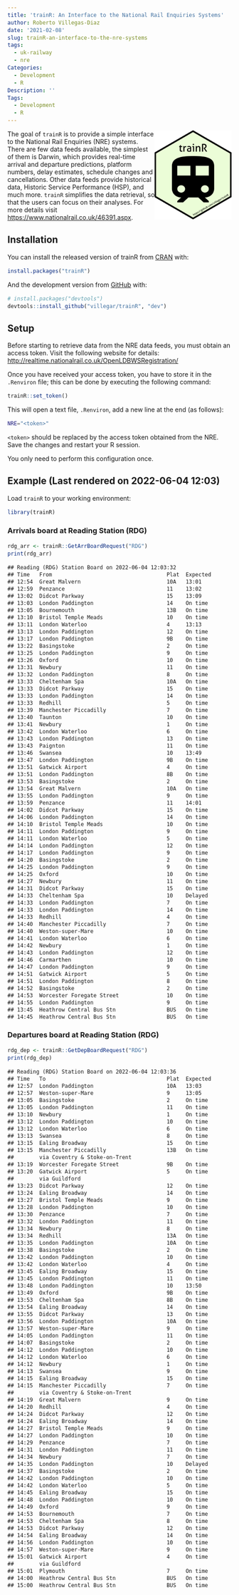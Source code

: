 ```yaml
---
title: 'trainR: An Interface to the National Rail Enquiries Systems'
author: Roberto Villegas-Diaz
date: '2021-02-08'
slug: trainR-an-interface-to-the-nre-systems
tags:
  - uk-railway
  - nre
Categories:
  - Development
  - R
Description: ''
Tags:
  - Development
  - R
---
```


<img src="https://raw.githubusercontent.com/villegar/trainR/main/inst/images/logo.png" alt="logo" align="right" height=200px/>

The goal of `trainR` is to provide a simple interface to the 
National Rail Enquiries (NRE) systems. There are few data feeds 
available, the simplest of them is Darwin, which provides real-time 
arrival and departure predictions, platform numbers, delay estimates, 
schedule changes and cancellations. Other data feeds provide historical 
data, Historic Service Performance (HSP), and much more. `trainR` 
simplifies the data retrieval, so that the users can focus on their 
analyses. For more details visit 
https://www.nationalrail.co.uk/46391.aspx.

## Installation

You can install the released version of trainR from [CRAN](https://CRAN.R-project.org) with:

``` r
install.packages("trainR")
```

And the development version from [GitHub](https://github.com/) with:

``` r
# install.packages("devtools")
devtools::install_github("villegar/trainR", "dev")
```

## Setup
Before starting to retrieve data from the NRE data feeds, you must obtain an access token. 
Visit the following website for details: http://realtime.nationalrail.co.uk/OpenLDBWSRegistration/

Once you have received your access token, you have to store it in the `.Renviron` file; this can be 
done by executing the following command:


```r
trainR::set_token()
```

This will open a text file, `.Renviron`, add a new line at the end (as follows):

```bash
NRE="<token>"
```

`<token>` should be replaced by the access token obtained from the NRE. Save the changes and restart 
your R session.

You only need to perform this configuration once.

## Example (Last rendered on 2022-06-04 12:03)

Load `trainR` to your working environment:

```r
library(trainR)
```

### Arrivals board at Reading Station (RDG)


```r
rdg_arr <- trainR::GetArrBoardRequest("RDG")
print(rdg_arr)
```

```
## Reading (RDG) Station Board on 2022-06-04 12:03:32
## Time   From                                    Plat  Expected
## 12:54  Great Malvern                           10A   13:01
## 12:59  Penzance                                11    13:02
## 13:02  Didcot Parkway                          15    13:09
## 13:03  London Paddington                       14    On time
## 13:05  Bournemouth                             13B   On time
## 13:10  Bristol Temple Meads                    10    On time
## 13:11  London Waterloo                         4     13:13
## 13:13  London Paddington                       12    On time
## 13:17  London Paddington                       9B    On time
## 13:22  Basingstoke                             2     On time
## 13:25  London Paddington                       9     On time
## 13:26  Oxford                                  10    On time
## 13:31  Newbury                                 11    On time
## 13:32  London Paddington                       8     On time
## 13:33  Cheltenham Spa                          10A   On time
## 13:33  Didcot Parkway                          15    On time
## 13:33  London Paddington                       14    On time
## 13:33  Redhill                                 5     On time
## 13:39  Manchester Piccadilly                   7     On time
## 13:40  Taunton                                 10    On time
## 13:41  Newbury                                 1     On time
## 13:42  London Waterloo                         6     On time
## 13:43  London Paddington                       13    On time
## 13:43  Paignton                                11    On time
## 13:46  Swansea                                 10    13:49
## 13:47  London Paddington                       9B    On time
## 13:51  Gatwick Airport                         4     On time
## 13:51  London Paddington                       8B    On time
## 13:53  Basingstoke                             2     On time
## 13:54  Great Malvern                           10A   On time
## 13:55  London Paddington                       9     On time
## 13:59  Penzance                                11    14:01
## 14:02  Didcot Parkway                          15    On time
## 14:06  London Paddington                       14    On time
## 14:10  Bristol Temple Meads                    10    On time
## 14:11  London Paddington                       9     On time
## 14:11  London Waterloo                         5     On time
## 14:14  London Paddington                       12    On time
## 14:17  London Paddington                       9     On time
## 14:20  Basingstoke                             2     On time
## 14:25  London Paddington                       9     On time
## 14:25  Oxford                                  10    On time
## 14:27  Newbury                                 11    On time
## 14:31  Didcot Parkway                          15    On time
## 14:33  Cheltenham Spa                          10    Delayed
## 14:33  London Paddington                       7     On time
## 14:33  London Paddington                       14    On time
## 14:33  Redhill                                 4     On time
## 14:40  Manchester Piccadilly                   7     On time
## 14:40  Weston-super-Mare                       10    On time
## 14:41  London Waterloo                         6     On time
## 14:42  Newbury                                 1     On time
## 14:43  London Paddington                       12    On time
## 14:46  Carmarthen                              10    On time
## 14:47  London Paddington                       9     On time
## 14:51  Gatwick Airport                         5     On time
## 14:51  London Paddington                       8     On time
## 14:52  Basingstoke                             2     On time
## 14:53  Worcester Foregate Street               10    On time
## 14:55  London Paddington                       9     On time
## 13:45  Heathrow Central Bus Stn                BUS   On time
## 14:45  Heathrow Central Bus Stn                BUS   On time
```

### Departures board at Reading Station (RDG)


```r
rdg_dep <- trainR::GetDepBoardRequest("RDG")
print(rdg_dep)
```

```
## Reading (RDG) Station Board on 2022-06-04 12:03:36
## Time   To                                      Plat  Expected
## 12:57  London Paddington                       10A   13:03
## 12:57  Weston-super-Mare                       9     13:05
## 13:05  Basingstoke                             2     On time
## 13:05  London Paddington                       11    On time
## 13:10  Newbury                                 1     On time
## 13:12  London Paddington                       10    On time
## 13:12  London Waterloo                         6     On time
## 13:13  Swansea                                 8     On time
## 13:15  Ealing Broadway                         15    On time
## 13:15  Manchester Piccadilly                   13B   On time
##        via Coventry & Stoke-on-Trent           
## 13:19  Worcester Foregate Street               9B    On time
## 13:20  Gatwick Airport                         5     On time
##        via Guildford                           
## 13:23  Didcot Parkway                          12    On time
## 13:24  Ealing Broadway                         14    On time
## 13:27  Bristol Temple Meads                    9     On time
## 13:28  London Paddington                       10    On time
## 13:30  Penzance                                7     On time
## 13:32  London Paddington                       11    On time
## 13:34  Newbury                                 8     On time
## 13:34  Redhill                                 13A   On time
## 13:35  London Paddington                       10A   On time
## 13:38  Basingstoke                             2     On time
## 13:42  London Paddington                       10    On time
## 13:42  London Waterloo                         4     On time
## 13:45  Ealing Broadway                         15    On time
## 13:45  London Paddington                       11    On time
## 13:48  London Paddington                       10    13:50
## 13:49  Oxford                                  9B    On time
## 13:53  Cheltenham Spa                          8B    On time
## 13:54  Ealing Broadway                         14    On time
## 13:55  Didcot Parkway                          13    On time
## 13:56  London Paddington                       10A   On time
## 13:57  Weston-super-Mare                       9     On time
## 14:05  London Paddington                       11    On time
## 14:07  Basingstoke                             2     On time
## 14:12  London Paddington                       10    On time
## 14:12  London Waterloo                         6     On time
## 14:12  Newbury                                 1     On time
## 14:13  Swansea                                 9     On time
## 14:15  Ealing Broadway                         15    On time
## 14:15  Manchester Piccadilly                   7     On time
##        via Coventry & Stoke-on-Trent           
## 14:19  Great Malvern                           9     On time
## 14:20  Redhill                                 4     On time
## 14:24  Didcot Parkway                          12    On time
## 14:24  Ealing Broadway                         14    On time
## 14:27  Bristol Temple Meads                    9     On time
## 14:27  London Paddington                       10    On time
## 14:29  Penzance                                7     On time
## 14:31  London Paddington                       11    On time
## 14:34  Newbury                                 7     On time
## 14:35  London Paddington                       10    Delayed
## 14:37  Basingstoke                             2     On time
## 14:42  London Paddington                       10    On time
## 14:42  London Waterloo                         5     On time
## 14:45  Ealing Broadway                         15    On time
## 14:48  London Paddington                       10    On time
## 14:49  Oxford                                  9     On time
## 14:53  Bournemouth                             7     On time
## 14:53  Cheltenham Spa                          8     On time
## 14:53  Didcot Parkway                          12    On time
## 14:54  Ealing Broadway                         14    On time
## 14:56  London Paddington                       10    On time
## 14:57  Weston-super-Mare                       9     On time
## 15:01  Gatwick Airport                         4     On time
##        via Guildford                           
## 15:01  Plymouth                                7     On time
## 14:00  Heathrow Central Bus Stn                BUS   On time
## 15:00  Heathrow Central Bus Stn                BUS   On time
```

